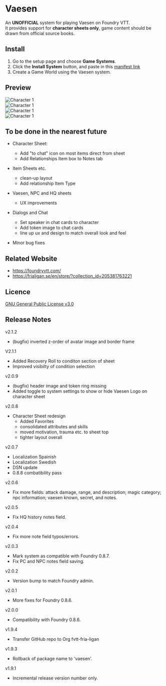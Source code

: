 # Vaesen
An **UNOFFICIAL** system for playing Vaesen on Foundry VTT.  
It provides support for **character sheets only**, game content should be drawn from official source books.

## Install
1. Go to the setup page and choose **Game Systems**.
2. Click the **Install System** button, and paste in this [manifest link](https://raw.githubusercontent.com/fvtt-fria-ligan/vaesen-foundry-vtt/master/system.json)
3. Create a Game World using the Vaesen system.

## Preview
![Character 1](https://github.com/fvtt-fria-ligan/vaesen-foundry-vtt/blob/master/asset/player_update.png?raw=true)  
![Character 1](https://github.com/fvtt-fria-ligan/vaesen-foundry-vtt/blob/master/asset/npc.png?raw=true)  
![Character 1](https://github.com/fvtt-fria-ligan/vaesen-foundry-vtt/blob/master/asset/vaesen.png?raw=true)  
![Character 1](https://github.com/fvtt-fria-ligan/vaesen-foundry-vtt/blob/master/asset/headquarter.png?raw=true)    

## To be done in the nearest future

* Character Sheet:
    * Add "to chat" icon on most items direct from sheet
    * Add Relationships Item box to Notes tab  

* Item Sheets etc.
    * clean-up layout
    * Add relationship Item Type

* Vaesen, NPC and HQ sheets
    * UX improvements

* Dialogs and Chat
    * Set speaker in chat cards to character
    * Add token image to chat cards
    * line up ux and design to match overall look and feel

* Minor bug fixes


## Related Website
- https://foundryvtt.com/
- https://frialigan.se/en/store/?collection_id=205381763221

## Licence
[GNU General Public License v3.0](https://choosealicense.com/licenses/gpl-3.0/)

## Release Notes
v2.1.2
- (bugfix) inverted z-order of avatar image and border frame

V2.1.1
- Added Recovery Roll to conditon section of sheet
- Improved visibilty of condition selection

v2.0.9
- (bugfix) header image and token ring missing
- Added toggle to system settings to show or hide Vaesen Logo on character sheet 

v2.0.8
- Character Sheet redesign 
    - Added Favorites
    - consolidated attributes and skills
    - moved motivation, trauma etc. to sheet top
    - tighter layout overall


v2.0.7 
 - Localization Spainish
 - Localization Swedish
 - DSN update
 - 0.8.8 combatibility pass

v2.0.6
- Fix more fields: attack damage, range, and description; magic category; npc information; vaesen known, secret, and notes.

v2.0.5
- Fix HQ history notes field.

v2.0.4
- Fix more note field typos/errors.

v2.0.3
- Mark system as compatible with Foundry 0.8.7.
- Fix PC and NPC notes field saving.

v2.0.2
- Version bump to match Foundry admin.

v2.0.1
- More fixes for Foundry 0.8.6.

v2.0.0
- Compatibility with Foundry 0.8.6.

v1.9.4
- Transfer GitHub repo to Org fvtt-fria-ligan

v1.9.3
- Rollback of package name to 'vaesen'.

v1.9.1 
- Incremental release version number only.

